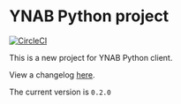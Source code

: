# YNAB Python project
[![CircleCI](https://circleci.com/gh/GNewbury1/ynab-client/tree/master.svg?style=svg)](https://circleci.com/gh/GNewbury1/ynab-client/tree/master)

This is a new project for YNAB Python client.

View a changelog [here](CHANGELOG.md).

The current version is `0.2.0`
